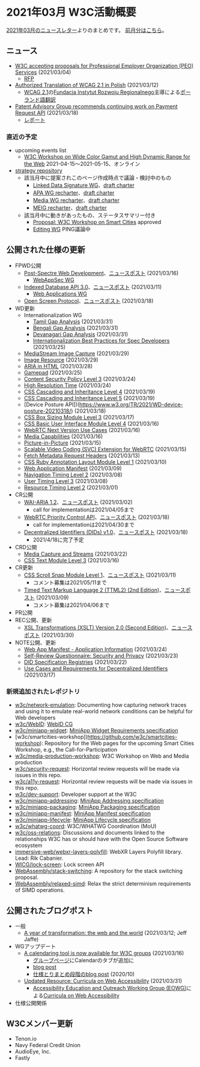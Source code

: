 # 2021年03月 W3C活動概要

[2021年03月のニュースレター](https://lists.w3.org/Archives/Public/w3c-announce/2021JanMar/subject.html)よりのまとめです。
[前月分はこちら](202102.md)。

## ニュース

* [W3C accepting proposals for Professional Employer Organization (PEO) Services](https://www.w3.org/blog/news/archives/8935) (2021/03/04)
  * [RFP](http://www.w3.org/2021/03/RFP-PEO-services.pdf)
* [Authorized Translation of WCAG 2.1 in Polish](https://www.w3.org/blog/news/archives/8951) (2021/03/12)
  * [WCAG 2.1](https://www.w3.org/TR/2018/REC-WCAG21-20180605/)の[Fundacja Instytut Rozwoju Regionalnego](https://firr.org.pl)主導による[ポーランド語翻訳](https://www.w3.org/Translations/WCAG21-pl/)
* [Patent Advisory Group recommends continuing work on Payment Request API](https://www.w3.org/blog/news/archives/8975) (2021/03/18)
  * [レポート](https://www.w3.org/2021/01/wpwg-pag/report)

### 直近の予定

* upcoming events list
  * [W3C Workshop on Wide Color Gamut and High Dynamic Range for the Web](https://www.w3.org/Graphics/Color/Workshop/overview) 2021-04-15～2021-05-15、オンライン
* [strategy repository](https://github.com/w3c/strategy/issues)
  * 該当月中に提案されこのページ作成時点で議論・検討中のもの
    * [Linked Data Signature WG](https://github.com/w3c/strategy/issues/262)、[draft charter](https://w3c.github.io/lds-wg-charter/index.html)
    * [APA WG recharter](https://github.com/w3c/strategy/issues/256)、[draft charter](https://raw.githack.com/w3c/apa/charter-2021/charter.html)
    * [Media WG recharter](https://github.com/w3c/strategy/issues/258)、[draft charter](https://w3c.github.io/charter-media-wg/)
    * [MEIG recharter](https://github.com/w3c/strategy/issues/257)、[draft charter](https://w3c.github.io/media-and-entertainment/charters/charter-2021.html)
  * 該当月中に動きがあったもの、ステータスサマリー付き
    * [Proposal: W3C Workshop on Smart Cities](https://github.com/w3c/strategy/issues/241) approved
    * [Editing WG](https://github.com/w3c/strategy/issues/255) PING議論中

## 公開された仕様の更新

* FPWD公開
  * [Post-Spectre Web Development](https://www.w3.org/TR/2021/WD-post-spectre-webdev-20210316/)、[ニュースポスト](https://www.w3.org/blog/news/archives/8956) (2021/03/16)
    * [WebAppSec WG](https://www.w3.org/2011/webappsec/)
  * [Indexed Database API 3.0](https://www.w3.org/TR/2021/WD-IndexedDB-3-20210311/)、[ニュースポスト](https://www.w3.org/blog/news/archives/8944) (2021/03/11)
    * [Web Applications WG](https://www.w3.org/2019/webapps/)
  * [Open Screen Protocol](https://www.w3.org/TR/2021/WD-openscreenprotocol-20210318/)、[ニュースポスト](https://www.w3.org/blog/news/archives/8973) (2021/03/18)
* WD更新
  * Internationalization WG
    * [Tamil Gap Analysis](https://www.w3.org/TR/2021/WD-taml-gap-20210331/) (2021/03/31)
    * [Bengali Gap Analysis](https://www.w3.org/TR/2021/WD-beng-gap-20210331/) (2021/03/31)
    * [Devanagari Gap Analysis](https://www.w3.org/TR/2021/WD-deva-gap-20210331/) (2021/03/31)
    * [Internationalization Best Practices for Spec Developers](https://www.w3.org/TR/2021/WD-international-specs-20210325/) (2021/03/25)
  * [MediaStream Image Capture](https://www.w3.org/TR/2021/WD-image-capture-20210329/) (2021/03/29)
  * [Image Resource](https://www.w3.org/TR/2021/WD-image-resource-20210329/) (2021/03/29)
  * [ARIA in HTML](https://www.w3.org/TR/2021/WD-html-aria-20210328/) (2021/03/28)
  * [Gamepad](https://www.w3.org/TR/2021/WD-gamepad-20210325/) (2021/03/25)
  * [Content Security Policy Level 3](https://www.w3.org/TR/2021/WD-CSP3-20210324/) (2021/03/24)
  * [High Resolution Time](https://www.w3.org/TR/2021/WD-hr-time-3-20210324/) (2021/03/24)
  * [CSS Cascading and Inheritance Level 4](https://www.w3.org/TR/2021/WD-css-cascade-4-20210319/) (2021/03/19)
  * [CSS Cascading and Inheritance Level 5](https://www.w3.org/TR/2021/WD-css-cascade-5-20210319/) (2021/03/19)
  * [Device Posture API])(https://www.w3.org/TR/2021/WD-device-posture-20210318/) (2021/03/18)
  * [CSS Box Sizing Module Level 3](https://www.w3.org/TR/2021/WD-css-sizing-3-20210317/) (2021/03/17)
  * [CSS Basic User Interface Module Level 4](https://www.w3.org/TR/2021/WD-css-ui-4-20210316/) (2021/03/16)
  * [WebRTC Next Version Use Cases](https://www.w3.org/TR/2021/WD-webrtc-nv-use-cases-20210316/) (2021/03/16)
  * [Media Capabilities](https://www.w3.org/TR/2021/WD-media-capabilities-20210316/) (2021/03/16)
  * [Picture-in-Picture](https://www.w3.org/TR/2021/WD-picture-in-picture-20210315/) (2021/03/15)
  * [Scalable Video Coding (SVC) Extension for WebRTC](https://www.w3.org/TR/2021/WD-webrtc-svc-20210315/) (2021/03/15)
  * [Fetch Metadata Request Headers](https://www.w3.org/TR/2021/WD-fetch-metadata-20210313/) (2021/03/13)
  * [CSS Ruby Annotation Layout Module Level 1](https://www.w3.org/TR/2021/WD-css-ruby-1-20210310/) (2021/03/10)
  * [Web Application Manifest](https://www.w3.org/TR/2021/WD-appmanifest-20210309/) (2021/03/09)
  * [Navigation Timing Level 2](https://www.w3.org/TR/2021/WD-navigation-timing-2-20210308/) (2021/03/08)
  * [User Timing Level 3](https://www.w3.org/TR/2021/WD-user-timing-3-20210308/) (2021/03/08)
  * [Resource Timing Level 2](https://www.w3.org/TR/2021/WD-resource-timing-2-20210301/) (2021/03/01)
* CR公開
  * [WAI-ARIA 1.2](https://www.w3.org/TR/2021/CR-wai-aria-1.2-20210302/)、[ニュースポスト](https://www.w3.org/blog/news/archives/8933) (2021/03/02)
    * call for implementationは2021/04/05まで
  * [WebRTC Priority Control API](https://www.w3.org/TR/2021/CR-webrtc-priority-20210318/)、[ニュースポスト](https://www.w3.org/blog/news/archives/8969) (2021/03/18)
    * call for implementationは2021/04/30まで
  * [Decentralized Identifiers (DIDs) v1.0](https://www.w3.org/TR/2021/CR-did-core-20210318/)、[ニュースポスト](https://www.w3.org/blog/news/archives/8966) (2021/03/18)
    * 2021/4/18に完了予定
* CRD公開
  * [Media Capture and Streams](https://www.w3.org/TR/2021/CRD-mediacapture-streams-20210322/) (2021/03/22)
  * [CSS Text Module Level 3](https://www.w3.org/TR/2021/CRD-css-text-3-20210316/) (2021/03/16)
* CR更新
  * [CSS Scroll Snap Module Level 1](https://www.w3.org/TR/2021/CR-css-scroll-snap-1-20210311/)、[ニュースポスト](https://www.w3.org/blog/news/archives/8942) (2021/03/11)
    * コメント募集は2021/05/11まで
  * [Timed Text Markup Language 2 (TTML2) (2nd Edition)](https://www.w3.org/TR/2021/CR-ttml2-20210309/)、[ニュースポスト](https://www.w3.org/blog/news/archives/8939) (2021/03/09)
    * コメント募集は2021/04/06まで
* PR公開
* REC公開、更新
  * [XSL Transformations (XSLT) Version 2.0 (Second Edition)](https://www.w3.org/TR/2021/REC-xslt20-20210330/)、[ニュースポスト](https://www.w3.org/blog/news/archives/8977) (2021/03/30)
* NOTE公開、更新
  * [Web App Manifest - Application Information](https://www.w3.org/TR/2021/NOTE-manifest-app-info-20210324/) (2021/03/24)
  * [Self-Review Questionnaire: Security and Privacy](https://www.w3.org/TR/2021/NOTE-security-privacy-questionnaire-20210323/) (2021/03/23)
  * [DID Specification Registries](https://www.w3.org/TR/2021/NOTE-did-spec-registries-20210322/) (2021/03/22)
  * [Use Cases and Requirements for Decentralized Identifiers](https://www.w3.org/TR/2021/NOTE-did-use-cases-20210317/) (2021/03/17)

### 新規追加されたレポジトリ

* [w3c/network-emulation](https://github.com/w3c/network-emulation): Documenting how capturing network traces and using it to emulate real-world network conditions can be helpful for Web developers
* [w3c/WebID](https://github.com/w3c/WebID): [WebID CG](https://www.w3.org/groups/cg/webid)
* [w3c/miniapp-widget](https://github.com/w3c/miniapp-widget): [MiniApp Widget Requirements specification](https://w3c.github.io/miniapp-widget/req/)
* [w3c/smartcities-workshop])https://github.com/w3c/smartcities-workshop): Repository for the Web pages for the upcoming Smart Cities Workshop, e.g., the Call-for-Participation 
* [w3c/media-production-workshop](https://github.com/w3c/media-production-workshop): W3C Workshop on Web and Media production
* [w3c/security-request](https://github.com/w3c/security-request): Horizontal review requests will be made via issues in this repo.
* [w3c/a11y-request](https://github.com/w3c/a11y-request): Horizontal review requests will be made via issues in this repo.
* [w3c/dev-support](https://github.com/w3c/dev-support): Developer support at the W3C
* [w3c/miniapp-addressing](https://github.com/w3c/miniapp-addressing): [MiniApp Addressing specification](https://w3c.github.io/miniapp-addressing/)
* [w3c/miniapp-packaging](https://github.com/w3c/miniapp-packaging): [MiniApp Packaging specification](https://w3c.github.io/miniapp-packaging/)
* [w3c/miniapp-manifest](https://github.com/w3c/miniapp-manifest): [MiniApp Manifest specification](https://w3c.github.io/miniapp-manifest/)
* [w3c/miniapp-lifecycle](https://github.com/w3c/miniapp-lifecycle): [MiniApp Lifecycle specification](https://w3c.github.io/miniapp-lifecycle/)
* [w3c/whatwg-coord](https://github.com/w3c/whatwg-coord): W3C/WHATWG Coordination (MoU)
* [w3c/oss-relations](https://github.com/w3c/oss-relations): Discussions and documents linked to the relationships W3C has or should have with the Open Source Software ecosystem
* [immersive-web/webxr-layers-polyfill](https://github.com/immersive-web/webxr-layers-polyfill): WebXR Layers Polyfill library. Lead: Rik Cabanier.
* [WICG/lock-screen](https://github.com/WICG/lock-screen): Lock screen API
* [WebAssembly/stack-switching](https://github.com/WebAssembly/stack-switching): A repository for the stack switching proposal.
* [WebAssembly/relaxed-simd](https://github.com/WebAssembly/relaxed-simd): Relax the strict determinism requirements of SIMD operations.

## 公開されたブログポスト

* 一般
  * [A year of transformation: the web and the world](https://www.w3.org/blog/2021/03/a-year-of-transformation-the-web-and-the-world/) (2021/03/12; Jeff Jaffe)
* WGアップデート
  * [A calendaring tool is now available for W3C groups](https://www.w3.org/blog/news/archives/8959) (2021/03/16)
    * [グループページ](https://www.w3.org/groups/)にCalendarのタブが追加に
    * [blog post](https://www.w3.org/blog/2021/03/group-calendaring-service-enters-beta-test/)
    * [仕様とりまとめ段階のblog post](https://www.w3.org/blog/2020/10/group-calendaring-discovery-phase/) (2020/10)
  * [Updated Resource: Curricula on Web Accessibility](https://www.w3.org/blog/news/archives/8986) (2021/03/31)
    * [Accessibility Education and Outreach Working Group (EOWG)](https://www.w3.org/WAI/about/groups/eowg/)による[Curricula on Web Accessibility](https://www.w3.org/WAI/curricula/)
* 仕様公開関係


## W3Cメンバー更新

* Tenon.io
* Navy Federal Credit Union
* AudioEye, Inc.
* Fastly
